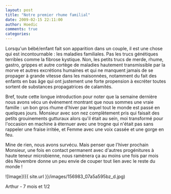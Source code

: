 ```yaml
---
layout: post
title: "Notre premier rhume familial"
date: 2009-02-15 22:11:00
author: Hoedic
comments: true
categories: 
---
```



Lorsqu'un bébé/enfant fait son apparition dans un couple, il est une chose qui est incontournable : les maladies familiales. Pas les trucs génétiques terribles comme la fibrose kystique. Non, les petits trucs de merde, rhume, gastro, grippes et autre cortège de maladies hautement transmissible par la morve et autres excrétions humaines et qui ne manquent jamais de se propager à grande vitesse dans les maisonnées, notamment du fait des enfants en bas âge qui ont justement une forte propension à excréter toutes sortent de substances propagatrices de calamités.

Bref, toute cette longue introduction pour noter que la semaine dernière nous avons vécu un événement montrant que nous sommes une vraie famille : un bon gros rhume d'hiver par lequel tout le monde est passé en quelques jours. Monsieur avec son nez complètement pris qui faisait des petits grouinements gutturaux alors qu'il était au sein, moi transformé pour l'occasion en machine à éternuer avec une trogne qui n'était pas sans rappeler une fraise irritée, et Femme avec une voix cassée et une gorge en feu.

Mine de rien, nous avons survécu. Mais penser que l'hiver prochain Monsieur, une fois en contact permanent avec d'autres progénitures à haute teneur microbienne, nous ramènera ça au moins une fois par mois dès Novembre donne un peu envie de couper tout lien avec le reste du monde !


![Image]({{ site.url }}/images/156983_07a5a595bz_d.jpg)
<div class="photoattrib">Arthur - 7 mois et 1/2</div>

